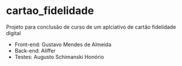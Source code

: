# cartao_fidelidade

Projeto para conclusão de curso de um aplciativo de cartão fidelidade digital

- Front-end: Gustavo Mendes de Almeida
- Back-end: Aliffer
- Testes: Augusto Schimanski Honório


